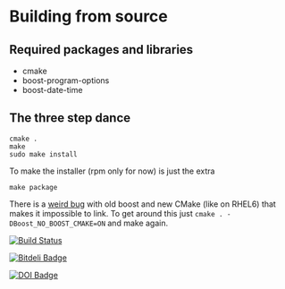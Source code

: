 Building from source
====================

Required packages and libraries
-------------------------------
* cmake
* boost-program-options
* boost-date-time

The three step dance
--------------------
    cmake .
    make
    sudo make install

To make the installer (rpm only for now) is just the extra

    make package

There is a [weird bug](http://stackoverflow.com/questions/9948375/cmake-find-package-succeeds-but-returns-wrong-path)
with old boost and new CMake (like on RHEL6) that makes it impossible to link.
To get around this just `cmake . -DBoost_NO_BOOST_CMAKE=ON` and make again.

[![Build Status](https://travis-ci.org/peterfpeterson/morebin.png)](https://travis-ci.org/peterfpeterson/morebin)


[![Bitdeli Badge](https://d2weczhvl823v0.cloudfront.net/peterfpeterson/morebin/trend.png)](https://bitdeli.com/free "Bitdeli Badge")

[![DOI Badge](https://zenodo.org/badge/doi/10.5281/zenodo.10056.png)](http://dx.doi.org/10.5281/zenodo.10056)
